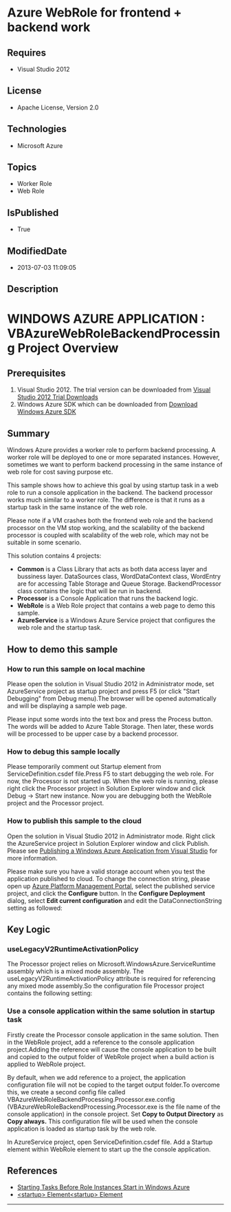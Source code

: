 # Azure WebRole for frontend + backend work
## Requires
* Visual Studio 2012
## License
* Apache License, Version 2.0
## Technologies
* Microsoft Azure
## Topics
* Worker Role
* Web Role
## IsPublished
* True
## ModifiedDate
* 2013-07-03 11:09:05
## Description

<h1>WINDOWS AZURE APPLICATION : VBAzureWebRoleBackendProcessing Project Overview</h1>
<h2>Prerequisites</h2>
<ol>
<li>Visual Studio 2012. The trial version can be downloaded from <a href="http://www.microsoft.com/visualstudio/en-us/try">
Visual Studio 2012 Trial Downloads</a> </li><li>Windows Azure SDK which can be downloaded from <a href="http://www.microsoft.com/windowsazure/sdk/">
Download Windows Azure SDK</a> </li></ol>
<h2>Summary</h2>
<p>Windows Azure provides a worker role to perform backend processing. A worker role will be deployed to one or more separated instances. However, sometimes we want to perform backend processing in the same instance of web role for cost saving purpose etc.</p>
<p>This sample shows how to achieve this goal by using startup task in a web role to run a console application in the backend. The backend processor works much similar to a worker role. The difference is that it runs as a startup task in the same instance of
 the web role.</p>
<p>Please note if a VM crashes both the frontend web role and the backend processor on the VM stop working, and the scalability of the backend processor is coupled with scalability of the web role, which may not be suitable in some scenario.</p>
<p>This solution contains 4 projects:</p>
<ul>
<li><b>Common</b> is a Class Library that acts as both data access layer and bussiness layer. DataSources class, WordDataContext class, WordEntry are for accessing Table Storage and Queue Storage. BackendProcessor class contains the logic that will be run in
 backend. </li><li><b>Processor</b> is a Console Application that runs the backend logic. </li><li><b>WebRole</b> is a Web Role project that contains a web page to demo this sample.
</li><li><b>AzureService</b> is a Windows Azure Service project that configures the web role and the startup task.
</li></ul>
<h2>How to demo this sample</h2>
<h3>How to run this sample on local machine</h3>
<p>Please open the solution in Visual Studio 2012 in Administrator mode, set AzureService project as startup project and press F5 (or click &quot;Start Debugging&quot; from Debug menu).The browser will be opened automatically and will be displaying a sample
 web page.</p>
<p>Please input some words into the text box and press the Process button. The words will be added to Azure Table Storage. Then later, these words will be processed to be upper case by a backend processor.
</p>
<h3>How to debug this sample locally</h3>
<p>Please temporarily comment out Startup element from ServiceDefinition.csdef file.Press F5 to start debugging the web role. For now, the Processor is not started up. When the web role is running, please right click the Processor project in Solution Explorer
 window and click Debug -&gt; Start new instance. Now you are debugging both the WebRole project and the Processor project.</p>
<h3>How to publish this sample to the cloud</h3>
<p>Open the solution in Visual Studio 2012 in Administrator mode. Right click the AzureService project in Solution Explorer window and click Publish. Please see
<a href="http://msdn.microsoft.com/en-us/library/ee460772.aspx">Publishing a Windows Azure Application from Visual Studio</a> for more information.
</p>
<p>Please make sure you have a valid storage account when you test the application published to cloud. To change the connection string, please open up
<a href="https://windows.azure.com/">Azure Platform Management Portal</a>, select the published service project, and click the
<b>Configure</b> button. In the <b>Configure Deployment</b> dialog, select <b>Edit current configuration</b> and edit the DataConnectionString setting as followed:</p>
<h2>Key Logic</h2>
<h3>useLegacyV2RuntimeActivationPolicy</h3>
<p>The Processor project relies on Microsoft.WindowsAzure.ServiceRuntime assembly which is a mixed mode assembly. The useLegacyV2RuntimeActivationPolicy attribute is required for referencing any mixed mode assembly.So the configuration file Processor project
 contains the following setting:</p>
<h3>Use a console application within the same solution in startup task</h3>
<p>Firstly create the Processor console application in the same solution. Then in the WebRole project, add a reference to the console application project.Adding the reference will cause the console application to be built and copied to the output folder of
 WebRole project when a build action is applied to WebRole project.</p>
<p>By default, when we add reference to a project, the application configuration file will not be copied to the target output folder.To overcome this, we create a second config file called VBAzureWebRoleBackendProcessing.Processor.exe.config (VBAzureWebRoleBackendProcessing.Processor.exe
 is the file name of the console application) in the console project. Set <b>Copy to Output Directory</b> as
<b>Copy always.</b> This configuration file will be used when the console application is loaded as startup task by the web role.</p>
<p>In AzureService project, open ServiceDefinition.csdef file. Add a Startup element within WebRole element to start up the the console application.</p>
<h2>References</h2>
<ul>
<li><a href="http://msdn.microsoft.com/en-us/library/hh180155.aspx">Starting Tasks Before Role Instances Start in Windows Azure</a>
</li><li><a href="http://msdn.microsoft.com/en-us/library/bbx34a2h.aspx">&lt;startup&gt; Element&lt;startup&gt; Element</a>
</li></ul>
<hr>
<div><a href="http://go.microsoft.com/?linkid=9759640" style="margin-top:3px"><img alt="" src="http://bit.ly/onecodelogo">
</a></div>
